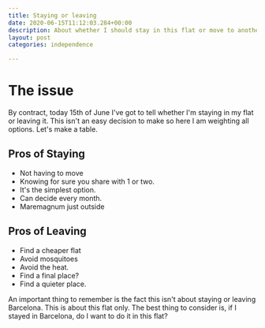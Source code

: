 ```yaml
---
title: Staying or leaving
date: 2020-06-15T11:12:03.284+00:00
description: About whether I should stay in this flat or move to another
layout: post
categories: independence

---
```

# The issue

By contract, today 15th of June I've got to tell whether I'm staying in my flat or leaving it. This isn't an easy decision to make so here I am weighting all options. Let's make a table.

## Pros of Staying

* Not having to move
* Knowing for sure you share with 1 or two. 
* It's the simplest option. 
* Can decide every month. 
* Maremagnum just outside

## Pros of Leaving

* Find a cheaper flat 
* Avoid mosquitoes
* Avoid the heat. 
* Find a final place?
* Find a quieter place. 


An important thing to remember is the fact this isn't about staying or leaving Barcelona. This is about this flat only. The best thing to consider is, if I stayed in Barcelona, do I want to do it in this flat?